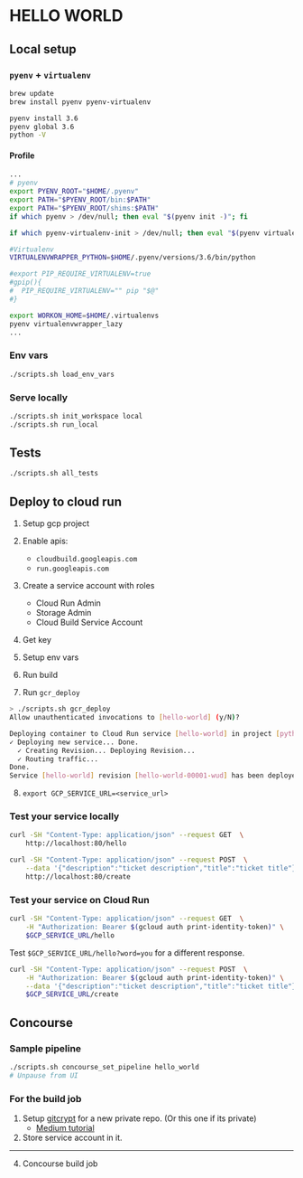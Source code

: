 # HELLO WORLD

## Local setup

### `pyenv` + `virtualenv`

```bash
brew update
brew install pyenv pyenv-virtualenv

pyenv install 3.6
pyenv global 3.6
python -V
```

#### Profile

```bash
...
# pyenv
export PYENV_ROOT="$HOME/.pyenv"
export PATH="$PYENV_ROOT/bin:$PATH"
export PATH="$PYENV_ROOT/shims:$PATH"
if which pyenv > /dev/null; then eval "$(pyenv init -)"; fi

if which pyenv-virtualenv-init > /dev/null; then eval "$(pyenv virtualenv-init -)"; fi

#Virtualenv
VIRTUALENVWRAPPER_PYTHON=$HOME/.pyenv/versions/3.6/bin/python

#export PIP_REQUIRE_VIRTUALENV=true
#gpip(){
#  PIP_REQUIRE_VIRTUALENV="" pip "$@"
#}

export WORKON_HOME=$HOME/.virtualenvs
pyenv virtualenvwrapper_lazy
...
```

### Env vars

```bash
./scripts.sh load_env_vars
```

### Serve locally

```bash
./scripts.sh init_workspace local
./scripts.sh run_local
```

## Tests

```bash
./scripts.sh all_tests
```

## Deploy to cloud run

1. Setup gcp project
2. Enable apis:
    * `cloudbuild.googleapis.com`
    * `run.googleapis.com`

3. Create a service account with roles
    * Cloud Run Admin
    * Storage Admin
    * Cloud Build Service Account

4. Get key
5. Setup env vars
6. Run build
7. Run `gcr_deploy`
```bash
> ./scripts.sh gcr_deploy
Allow unauthenticated invocations to [hello-world] (y/N)?

Deploying container to Cloud Run service [hello-world] in project [python-concourse-1313] region [us-central1]
✓ Deploying new service... Done.
  ✓ Creating Revision... Deploying Revision...
  ✓ Routing traffic...
Done.
Service [hello-world] revision [hello-world-00001-wud] has been deployed and is serving 100 percent of traffic at <service_url>
```
8. `export GCP_SERVICE_URL=<service_url>`


### Test your service locally

```bash
curl -SH "Content-Type: application/json" --request GET  \
    http://localhost:80/hello
```

```bash
curl -SH "Content-Type: application/json" --request POST  \
    --data '{"description":"ticket description","title":"ticket title"}' \
    http://localhost:80/create
```

### Test your service on Cloud Run

```bash
curl -SH "Content-Type: application/json" --request GET  \
    -H "Authorization: Bearer $(gcloud auth print-identity-token)" \
    $GCP_SERVICE_URL/hello
```
Test `$GCP_SERVICE_URL/hello?word=you` for a different response.


```bash
curl -SH "Content-Type: application/json" --request POST  \
    -H "Authorization: Bearer $(gcloud auth print-identity-token)" \
    --data '{"description":"ticket description","title":"ticket title"}' \
    $GCP_SERVICE_URL/create
```

## Concourse

### Sample pipeline
```bash
./scripts.sh concourse_set_pipeline hello_world
# Unpause from UI
```

### For the build job

1. Setup [gitcrypt](https://github.com/AGWA/git-crypt) for a new private repo. (Or this one if its private)
    * [Medium tutorial](https://medium.com/@sumitkum/securing-your-secret-keys-with-git-crypt-b2fa6ffed1a6)
2. Store service account in it.

---

4. Concourse build job
```yaml

```
